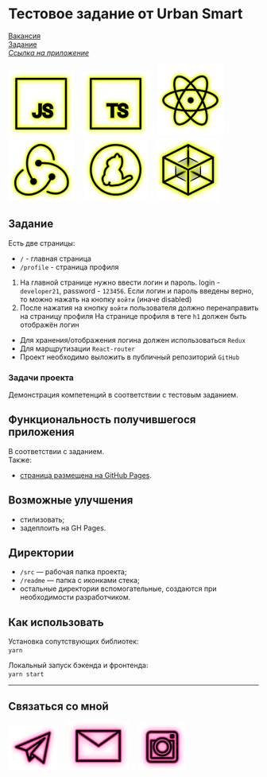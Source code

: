 # Тестовое задание от Urban Smart

[Вакансия](https://hh.ru/vacancy/48943711 "Frontend-разработчик React")  
[Задание](https://yadi.sk/i/5iRvwL2-9Gr9nw "Задание")  
_[Ссылка на приложение](https://beagle-elgaeb.github.io/test-urban-smart/ "Приложение")_

<p>
  <a href="https://developer.mozilla.org/ru/docs/Web/JavaScript"><img src="readme/icon-js.svg" alt="JS"></a>
    <img src="readme/icon-whitespace-5px.svg"/>
  <a href="https://www.typescriptlang.org/"><img src="readme/icon-ts.svg" alt="TS"></a>
    <img src="readme/icon-whitespace-5px.svg"/>
  <a href="https://ru.reactjs.org/"><img src="readme/icon-react.svg" alt="React"></a>
    <img src="readme/icon-whitespace-5px.svg"/>
  <a href="https://redux.js.org/"><img src="readme/icon-redux.svg" alt="Redux"></a>
    <img src="readme/icon-whitespace-5px.svg"/>
  <a href="https://yarnpkg.com/"><img src="readme/icon-yarn.svg" alt="Yarn"></a>
    <img src="readme/icon-whitespace-5px.svg"/>
  <a href="https://webpack.js.org/"><img src="readme/icon-webpack.svg" alt="WebPack"></a>
</p>

## Задание

Есть две страницы:

- `/` - главная страница
- `/profile` - страница профиля

1. На главной странице нужно ввести логин и пароль.
   login - `developer21`, password - `123456`.
   Если логин и пароль введены верно, то можно нажать на кнопку `войти` (иначе disabled)
2. После нажатия на кнопку `войти` пользователя должно перенаправить на страницу профиля
   На странице профиля в теге `h1` должен быть отображён логин

- Для хранения/отображения логина должен использоваться `Redux`
- Для марщрутизации `React-router`
- Проект необходимо выложить в публичный репозиторий `GitHub`

### Задачи проекта

Демонстрация компетенций в соответствии с тестовым заданием.

## Функциональность получившегося приложения

В соответствии с заданием.  
Также:

- [страница размещена на GitHub Pages](https://beagle-elgaeb.github.io/test-urban-smart/ "Выполненое тестовое задание").

## Возможные улучшения

- стилизовать;
- задеплоить на GH Pages.

## Директории

- `/src` — рабочая папка проекта;
- `/readme` — папка с иконками стека;
- остальные директории вспомогательные, создаются при необходимости разработчиком.

## Как использовать

Установка сопутствующих библиотек:  
`yarn`

Локальный запуск бэкенда и фронтенда:  
`yarn start`

---

## Связаться со мной

<p>
  <a href="https://t.me/evgevgevge"><img src="readme/icon-tg.svg" alt="Telegram"></a>
    <img src="readme/icon-whitespace-5px.svg"/>
  <a href="mailto:beagle-elgaeb@ya.ru"><img src="readme/icon-mail.svg" alt="Mail"></a>
    <img src="readme/icon-whitespace-5px.svg"/>
  <a href="https://www.instagram.com/evg._.su/"><img src="readme/icon-inst.svg" alt="Instagram"></a>
</p>

